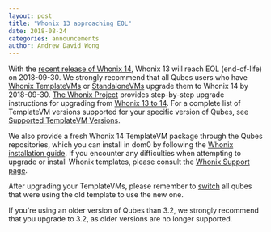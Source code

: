 ```yaml
---
layout: post
title: "Whonix 13 approaching EOL"
date: 2018-08-24
categories: announcements
author: Andrew David Wong
---
```


With the [recent release of Whonix 14], Whonix 13 will reach EOL (end-of-life)
on 2018-09-30. We strongly recommend that all Qubes users who have [Whonix
TemplateVMs] or [StandaloneVMs] upgrade them to Whonix 14 by 2018-09-30. [The
Whonix Project] provides step-by-step upgrade instructions for upgrading from
[Whonix 13 to 14]. For a complete list of TemplateVM versions supported for your
specific version of Qubes, see [Supported TemplateVM Versions].

We also provide a fresh Whonix 14 TemplateVM package through the Qubes
repositories, which you can install in dom0 by following the [Whonix
installation guide]. If you encounter any difficulties when attempting to
upgrade or install Whonix templates, please consult the [Whonix Support page].

After upgrading your TemplateVMs, please remember to [switch] all qubes that
were using the old template to use the new one.

If you're using an older version of Qubes than 3.2, we strongly recommend that
you upgrade to 3.2, as older versions are no longer supported.


[recent release of Whonix 14]: https://www.qubes-os.org/news/2018/08/07/whonix-14-has-been-released/
[Whonix TemplateVMs]: https://www.qubes-os.org/doc/whonix/
[StandaloneVMs]: https://www.qubes-os.org/doc/glossary/#standalonevm
[The Whonix Project]: https://www.whonix.org/
[Whonix 13 to 14]: https://www.whonix.org/wiki/Upgrading_Whonix_13_to_Whonix_14
[Supported TemplateVM Versions]: https://www.qubes-os.org/doc/supported-versions/#templatevms
[Whonix installation guide]: https://www.whonix.org/wiki/Qubes/Install
[Whonix Support page]: https://www.whonix.org/wiki/Support
[switch]: /doc/templates/#switching

